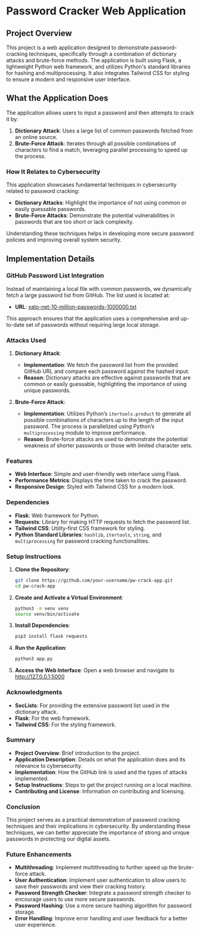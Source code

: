 # Password Cracker Web Application

## Project Overview

This project is a web application designed to demonstrate password-cracking techniques, specifically through a combination of dictionary attacks and brute-force methods. The application is built using Flask, a lightweight Python web framework, and utilizes Python's standard libraries for hashing and multiprocessing. It also integrates Tailwind CSS for styling to ensure a modern and responsive user interface.

## What the Application Does

The application allows users to input a password and then attempts to crack it by:

1. **Dictionary Attack**: Uses a large list of common passwords fetched from an online source.
2. **Brute-Force Attack**: Iterates through all possible combinations of characters to find a match, leveraging parallel processing to speed up the process.

### How It Relates to Cybersecurity

This application showcases fundamental techniques in cybersecurity related to password cracking:

- **Dictionary Attacks**: Highlight the importance of not using common or easily guessable passwords.
- **Brute-Force Attacks**: Demonstrate the potential vulnerabilities in passwords that are too short or lack complexity.

Understanding these techniques helps in developing more secure password policies and improving overall system security.

## Implementation Details

### GitHub Password List Integration

Instead of maintaining a local file with common passwords, we dynamically fetch a large password list from GitHub. The list used is located at:

- **URL**: [xato-net-10-million-passwords-1000000.txt](https://raw.githubusercontent.com/danielmiessler/SecLists/master/Passwords/xato-net-10-million-passwords-1000000.txt)

This approach ensures that the application uses a comprehensive and up-to-date set of passwords without requiring large local storage.

### Attacks Used

1. **Dictionary Attack**:

   - **Implementation**: We fetch the password list from the provided GitHub URL and compare each password against the hashed input.
   - **Reason**: Dictionary attacks are effective against passwords that are common or easily guessable, highlighting the importance of using unique passwords.

2. **Brute-Force Attack**:
   - **Implementation**: Utilizes Python’s `itertools.product` to generate all possible combinations of characters up to the length of the input password. The process is parallelized using Python’s `multiprocessing` module to improve performance.
   - **Reason**: Brute-force attacks are used to demonstrate the potential weakness of shorter passwords or those with limited character sets.

### Features

- **Web Interface**: Simple and user-friendly web interface using Flask.
- **Performance Metrics**: Displays the time taken to crack the password.
- **Responsive Design**: Styled with Tailwind CSS for a modern look.

### Dependencies

- **Flask**: Web framework for Python.
- **Requests**: Library for making HTTP requests to fetch the password list.
- **Tailwind CSS**: Utility-first CSS framework for styling.
- **Python Standard Libraries**: `hashlib`, `itertools`, `string`, and `multiprocessing` for password cracking functionalities.

### Setup Instructions

1. **Clone the Repository**:
   ```bash
   git clone https://github.com/your-username/pw-crack-app.git
   cd pw-crack-app
   ```
2. **Create and Activate a Virtual Environment**:
   ```bash
   python3 -m venv venv
   source venv/bin/activate
   ```
3. **Install Dependencies**:
   ```bash
   pip3 install flask requests
   ```
4. **Run the Application**:
   ```bash
   python3 app.py
   ```
5. **Access the Web Interface**:
   Open a web browser and navigate to http://127.0.0.1:5000

### Acknowledgments

- **SecLists**: For providing the extensive password list used in the dictionary attack.
- **Flask**: For the web framework.
- **Tailwind CSS**: For the styling framework.

### Summary

- **Project Overview**: Brief introduction to the project.
- **Application Description**: Details on what the application does and its relevance to cybersecurity.
- **Implementation**: How the GitHub link is used and the types of attacks implemented.
- **Setup Instructions**: Steps to get the project running on a local machine.
- **Contributing and License**: Information on contributing and licensing.

### Conclusion

This project serves as a practical demonstration of password cracking techniques and their implications in cybersecurity. By understanding these techniques, we can better appreciate the importance of strong and unique passwords in protecting our digital assets.

### Future Enhancements

- **Multithreading**: Implement multithreading to further speed up the brute-force attack.
- **User Authentication**: Implement user authentication to allow users to save their passwords and view their cracking history.
- **Password Strength Checker**: Integrate a password strength checker to encourage users to use more secure passwords.
- **Password Hashing**: Use a more secure hashing algorithm for password storage.
- **Error Handling**: Improve error handling and user feedback for a better user experience.
